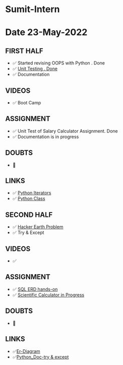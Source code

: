 # Sumit-Intern

# Date 23-May-2022


## FIRST HALF

- ✅ Started revising OOPS with Python . Done
- ✅ [Unit Testing . Done](https://github.com/sp18-interns/Sumit-Intern/blob/main/23-May-2022/Unit_Test.md)
- ✅ Documentation

## VIDEOS
- ✅ Boot Camp


## ASSIGNMENT 
- ✅ Unit Test of Salary Calculator Assignment. Done
- ✅ Documentation is in progress

## DOUBTS
- 🚫


## LINKS
- ✅ [Python Iterators](https://www.w3schools.com/python/python_iterators.asp)
- ✅ [Python Class](https://www.w3schools.com/python/python_classes.asp)


## SECOND HALF

- ✅ [Hacker Earth Problem](https://github.com/sp18-interns/Sumit-Intern/tree/main/23-May-2022/Hacker_Earth)
- ✅ Try & Except

## VIDEOS 
- ✅

## ASSIGNMENT 
- ✅ [SQL ERD hands-on](https://github.com/sp18-interns/Sumit-Intern/tree/main/23-May-2022/Sql_Erd)
- ✅ [Scientific Calculator in Progress](https://github.com/sp18-interns/Sumit-Intern/tree/main/23-May-2022/Sci_Calculator_Assignment)

## DOUBTS
- 🚫

## LINKS 
- ✅[Er-Diagram](https://www.w3schools.in/dbms/er-model)
- ✅[Python_Doc-try & except](https://docs.python.org/3/tutorial/errors.html#:~:text=The%20try%20statement%20works%20as,of%20the%20clause%20is%20skipped.)